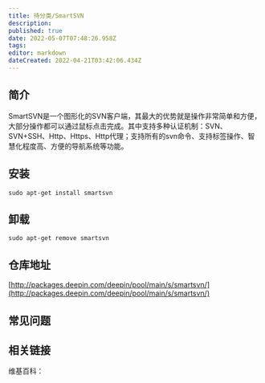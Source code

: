 ```yaml
---
title: 待分类/SmartSVN
description: 
published: true
date: 2022-05-07T07:48:26.958Z
tags: 
editor: markdown
dateCreated: 2022-04-21T03:42:06.434Z
---
```


## 简介

SmartSVN是一个图形化的SVN客户端，其最大的优势就是操作非常简单和方便，大部分操作都可以通过鼠标点击完成。其中支持多种认证机制：SVN、SVN+SSH、Http、Https、Http代理；支持所有的svn命令、支持标签操作、智慧化程度高、方便的导航系统等功能。

## 安装

`sudo apt-get install smartsvn`

## 卸载

`sudo apt-get remove smartsvn`

## 仓库地址

[http://packages.deepin.com/deepin/pool/main/s/smartsvn/](http://packages.deepin.com/deepin/pool/main/s/smartsvn/)


## 常见问题


## 相关链接

维基百科：